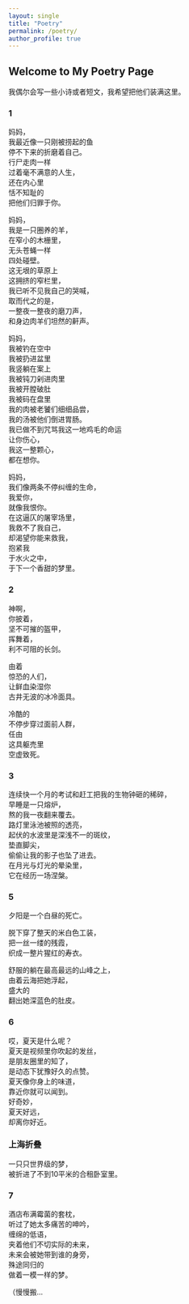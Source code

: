 ```yaml
---
layout: single
title: "Poetry"
permalink: /poetry/
author_profile: true
---
```


## Welcome to My Poetry Page

我偶尔会写一些小诗或者短文，我希望把他们装满这里。 

### 1

妈妈，  
我最近像一只刚被捞起的鱼  
停不下来的折磨着自己。  
行尸走肉一样  
过着毫不满意的人生，  
还在内心里  
恬不知耻的  
把他们归罪于你。

妈妈，  
我是一只圈养的羊，  
在窄小的木栅里，  
无头苍蝇一样  
四处碰壁。  
这无垠的草原上  
这拥挤的窄栏里，  
我已听不见我自己的哭喊，  
取而代之的是，  
一整夜一整夜的磨刀声，    
和身边肉羊们坦然的鼾声。

妈妈，  
我被钓在空中  
我被扔进盆里  
我竖躺在案上  
我被钝刀剁进肉里  
我被开膛破肚  
我被码在盘里  
我的肉被老饕们细细品尝，  
我的汤被他们倒进胃肠。   
我已做不到咒骂我这一地鸡毛的命运  
让你伤心，  
我这一整颗心，  
都在想你。  

妈妈，  
我们像两条不停纠缠的生命，  
我爱你，  
就像我恨你。  
在这逼仄的屠宰场里，  
我救不了我自己，  
却渴望你能来救我，  
抱紧我  
于水火之中，  
于下一个香甜的梦里。  

### 2

神啊，  
你披着，  
坚不可摧的盔甲，  
挥舞着，  
利不可阻的长剑。  

由着  
惊恐的人们，  
让鲜血染湿你  
古井无波的冰冷面具。  

冷酷的  
不停步穿过面前人群，  
任由  
这具躯売里  
空虚致死。  

### 3

连续快一个月的考试和赶工把我的生物钟砸的稀碎，  
早睡是一只熔炉，  
熬的我一夜翻来覆去。  
路灯里泳池被照的透亮，  
起伏的水波里是深浅不一的斑纹，  
垫直脚尖，  
偷偷让我的影子也坠了进去。  
在月光与灯光的晕染里，  
它在经历一场涅槃。  

### 5

夕阳是一个白昼的死亡。

脱下穿了整天的米白色工装，  
把一丝一缕的残霞，  
织成一整片猩红的寿衣。  

舒服的躺在最高最远的山峰之上，  
由着云海把她浮起，  
盛大的  
翻出她深蓝色的肚皮。   

### 6

哎，夏天是什么呢？  
夏天是视频里你吹起的发丝，  
是朋友圈里的知了，  
是动态下犹豫好久的点赞。  
夏天像你身上的味道，  
靠近你就可以闻到。  
好奇妙，  
夏天好远，  
却离你好近。  

### 上海折叠

一只只世界级的梦，  
被折进了不到10平米的合租卧室里。  

### 7

酒店布满霉菌的套枕，  
听过了她太多痛苦的呻吟，  
缠绵的低语，  
夹着他们不切实际的未来，  
未来会被她带到谁的身旁，  
殊途同归的  
做着一模一样的梦。  

（慢慢搬...




